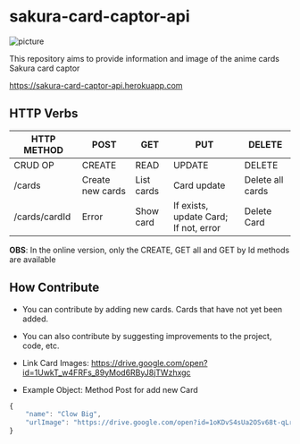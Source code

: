 # sakura-card-captor-api

![picture](https://4.bp.blogspot.com/-XcYPpX6yH8g/W0Z9vofZdMI/AAAAAAAADUA/re9BhIwAAlAJlyBgPa6122UAHQv-J2mywCK4BGAYYCw/s1600/sakura%2Bcard%2Bcaptor.png)

This repository aims to provide information and image of the anime cards Sakura card captor

https://sakura-card-captor-api.herokuapp.com

## HTTP Verbs

| HTTP METHOD   | POST             | GET        | PUT                                   | DELETE |
| -----------   | ---------------  | ---------  | ------------------------------------  | ------ |
| CRUD OP       | CREATE           | READ       | UPDATE                                | DELETE |
| /cards        | Create new cards | List cards | Card update                           | Delete all cards |
| /cards/cardId | Error            | Show card  | If exists, update Card; If not, error | Delete Card |


<strong>OBS</strong>: In the online version, only the CREATE, GET all and GET by Id methods are available

## How Contribute

- You can contribute by adding new cards. Cards that have not yet been added.
- You can also contribute by suggesting improvements to the project, code, etc.
- Link Card Images: https://drive.google.com/open?id=1UwkT_w4FRFs_89yMod6RByJ8jTWzhxgc

 - Example Object: Method Post for add new Card

```javascript
{
	"name": "Clow Big",
	"urlImage": "https://drive.google.com/open?id=1oKDvS4sUa2OSv68t-qLrPAkO3Z-nlKmJ"
}
```
